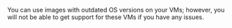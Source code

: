 You can use images with outdated OS versions on your VMs; however, you will not be able to get support for these VMs if you have any issues.
